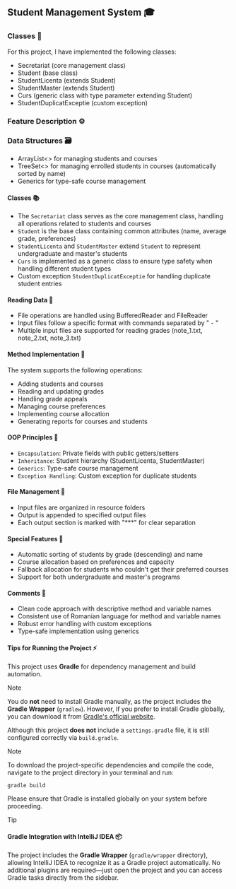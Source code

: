 ## Student Management System 🎓

### Classes 🏫
For this project, I have implemented the following classes:
- Secretariat (core management class)
- Student (base class)
- StudentLicenta (extends Student)
- StudentMaster (extends Student)
- Curs (generic class with type parameter extending Student)
- StudentDuplicatExceptie (custom exception)

### Feature Description ⚙️

### Data Structures 🗃️
- ArrayList<> for managing students and courses
- TreeSet<> for managing enrolled students in courses (automatically sorted by name)
- Generics for type-safe course management

#### Classes 📚
- The `Secretariat` class serves as the core management class, handling all operations related to students and courses
- `Student` is the base class containing common attributes (name, average grade, preferences)
- `StudentLicenta` and `StudentMaster` extend `Student` to represent undergraduate and master's students
- `Curs` is implemented as a generic class to ensure type safety when handling different student types
- Custom exception `StudentDuplicatExceptie` for handling duplicate student entries

#### Reading Data 📖
- File operations are handled using BufferedReader and FileReader
- Input files follow a specific format with commands separated by " - "
- Multiple input files are supported for reading grades (note_1.txt, note_2.txt, note_3.txt)

#### Method Implementation 🔄
The system supports the following operations:
- Adding students and courses
- Reading and updating grades
- Handling grade appeals
- Managing course preferences
- Implementing course allocation
- Generating reports for courses and students

#### OOP Principles 🧩
- `Encapsulation`: Private fields with public getters/setters
- `Inheritance`: Student hierarchy (StudentLicenta, StudentMaster)
- `Generics`: Type-safe course management
- `Exception Handling`: Custom exception for duplicate students

#### File Management 💾
- Input files are organized in resource folders
- Output is appended to specified output files
- Each output section is marked with "***" for clear separation

#### Special Features 🌟
- Automatic sorting of students by grade (descending) and name
- Course allocation based on preferences and capacity
- Fallback allocation for students who couldn't get their preferred courses
- Support for both undergraduate and master's programs

#### Comments 💬
- Clean code approach with descriptive method and variable names
- Consistent use of Romanian language for method and variable names
- Robust error handling with custom exceptions
- Type-safe implementation using generics

#### Tips for Running the Project ⚡

This project uses **Gradle** for dependency management and build automation.  

> [!NOTE]  
> You do **not** need to install Gradle manually, as the project includes the **Gradle Wrapper** (`gradlew`). However, if you prefer to install Gradle globally, you can download it from [Gradle's official website](https://gradle.org/install/).  

Although this project **does not** include a `settings.gradle` file, it is still configured correctly via `build.gradle`.  

> [!NOTE]  
> To download the project-specific dependencies and compile the code, navigate to the project directory in your terminal and run:  
> ```bash
> gradle build
> ```
> Please ensure that Gradle is installed globally on your system before proceeding.

> [!TIP]  
> #### Gradle Integration with IntelliJ IDEA 📦  
> The project includes the **Gradle Wrapper** (`gradle/wrapper` directory), allowing IntelliJ IDEA to recognize it as a Gradle project automatically. No additional plugins are required—just open the project and you can access Gradle tasks directly from the sidebar.

